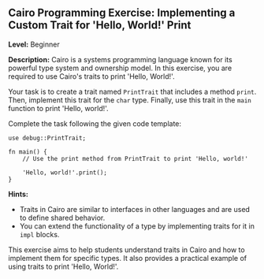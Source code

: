 ## Cairo Programming Exercise: Implementing a Custom Trait for 'Hello, World!' Print

**Level:** Beginner

**Description:**
Cairo is a systems programming language known for its powerful type system and ownership model. In this exercise, you are required to use Cairo's traits to print 'Hello, World!'.

Your task is to create a trait named `PrintTrait` that includes a method `print`. Then, implement this trait for the `char` type. Finally, use this trait in the `main` function to print 'Hello, world!'.

Complete the task following the given code template:

```cairo
use debug::PrintTrait;

fn main() {
    // Use the print method from PrintTrait to print 'Hello, world!'

    'Hello, world!'.print();
}
```

**Hints:**

- Traits in Cairo are similar to interfaces in other languages and are used to define shared behavior.
- You can extend the functionality of a type by implementing traits for it in `impl` blocks.

This exercise aims to help students understand traits in Cairo and how to implement them for specific types. It also provides a practical example of using traits to print 'Hello, World!'.

